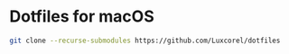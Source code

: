 # Dotfiles for macOS

```bash
git clone --recurse-submodules https://github.com/Luxcorel/dotfiles
```

